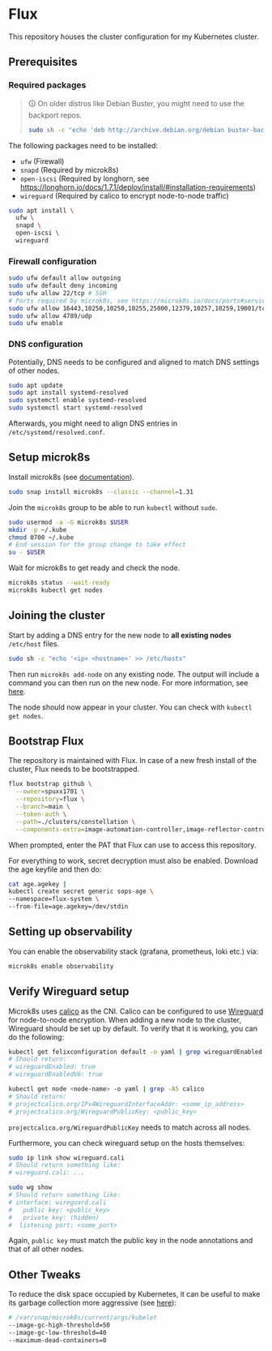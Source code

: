 # Flux

This repository houses the cluster configuration for my Kubernetes cluster.

## Prerequisites

### Required packages

> 🛈 On older distros like Debian Buster, you might need to use the backport repos.
>
> ```bash
> sudo sh -c "echo 'deb http://archive.debian.org/debian buster-backports main contrib non-free' > /etc/> apt/sources.list.d/buster-backports.list"
> ```

The following packages need to be installed:

- `ufw` (Firewall)
- `snapd` (Required by microk8s)
- `open-iscsi` (Required by longhorn, see https://longhorn.io/docs/1.7.1/deploy/install/#installation-requirements)
- `wireguard` (Required by calico to encrypt node-to-node traffic)

```bash
sudo apt install \
  ufw \
  snapd \
  open-iscsi \
  wireguard
```

### Firewall configuration

```bash
sudo ufw default allow outgoing
sudo ufw default deny incoming
sudo ufw allow 22/tcp # SSH
# Ports required by microk8s, see https://microk8s.io/docs/ports#services-binding-to-the-default-host-interface
sudo ufw allow 16443,10250,10250,10255,25000,12379,10257,10259,19001/tcp
sudo ufw allow 4789/udp
sudo ufw enable
```

### DNS configuration

Potentially, DNS needs to be configured and aligned to match DNS settings of other nodes.

```bash
sudo apt update
sudo apt install systemd-resolved
sudo systemctl enable systemd-resolved
sudo systemctl start systemd-resolved
```

Afterwards, you might need to align DNS entries in `/etc/systemd/resolved.conf`.

## Setup microk8s

Install microk8s (see [documentation](https://microk8s.io/docs/getting-started)).

```bash
sudo snap install microk8s --classic --channel=1.31
```

Join the `microk8s` group to be able to run `kubectl` without `sudo`.

```bash
sudo usermod -a -G microk8s $USER
mkdir -p ~/.kube
chmod 0700 ~/.kube
# End session for the group change to take effect
su - $USER
```

Wait for microk8s to get ready and check the node.

```bash
microk8s status --wait-ready
microk8s kubectl get nodes
```

## Joining the cluster

Start by adding a DNS entry for the new node to **all existing nodes** `/etc/host` files.

```bash
sudo sh -c "echo '<ip> <hostname>' >> /etc/hosts"
```

Then run `microk8s add-node` on any existing node. The output will include a command you can then run
on the new node. For more information, see [here](https://microk8s.io/docs/clustering).

The node should now appear in your cluster. You can check with `kubectl get nodes`.

## Bootstrap Flux

The repository is maintained with Flux. In case of a new fresh install of the cluster, Flux needs to be bootstrapped.

```bash
flux bootstrap github \
  --owner=spuxx1701 \
  --repository=flux \
  --branch=main \
  --token-auth \
  --path=./clusters/constellation \
  --components-extra=image-automation-controller,image-reflector-controller
```

When prompted, enter the PAT that Flux can use to access this repository.

For everything to work, secret decryption must also be enabled. Download the age keyfile and then do:

```bash
cat age.agekey |
kubectl create secret generic sops-age \
--namespace=flux-system \
--from-file=age.agekey=/dev/stdin
```

## Setting up observability

You can enable the observability stack (grafana, prometheus, loki etc.) via:

```bash
microk8s enable observability
```

## Verify Wireguard setup

Microk8s uses [calico](https://projectcalico.docs.tigera.io/getting-started/kubernetes/quickstart) as the CNI. Calico can be configured to use [Wireguard](https://docs.tigera.io/calico/latest/network-policy/encrypt-cluster-pod-traffic) for node-to-node encryption. When adding a new node to the cluster, Wireguard should be set up by default. To verify that it is working, you can do the following:

```bash
kubectl get felixconfiguration default -o yaml | grep wireguardEnabled
# Should return:
# wireguardEnabled: true
# wireguardEnabledV6: true
```

```bash
kubectl get node <node-name> -o yaml | grep -A5 calico
# Should return:
# projectcalico.org/IPv4WireguardInterfaceAddr: <some_ip_address>
# projectcalico.org/WireguardPublicKey: <public_key>
```

`projectcalico.org/WireguardPublicKey` needs to match across all nodes.

Furthermore, you can check wireguard setup on the hosts themselves:

```bash
sudo ip link show wireguard.cali
# Should return something like:
# wireguard.cali: ...
```

```bash
sudo wg show
# Should return something like:
# interface: wireguard.cali
#   public key: <public_key>
#   private key: (hidden)
#  listening port: <some_port>
```

Again, `public key` must match the public key in the node annotations and that of all other nodes.

## Other Tweaks

To reduce the disk space occupied by Kubernetes, it can be useful to make its garbage collection more aggressive (see [here](https://stackoverflow.com/a/77270875)):

```bash
# /var/snap/microk8s/current/args/kubelet
--image-gc-high-threshold=50
--image-gc-low-threshold=40
--maximum-dead-containers=0
```
